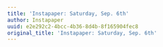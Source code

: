 ```yaml
---
title: 'Instapaper: Saturday, Sep. 6th'
author: Instapaper
uuid: e2e292c2-4bcc-4b36-8d4b-8f165904fec8
original_title: 'Instapaper: Saturday, Sep. 6th'
---
```


